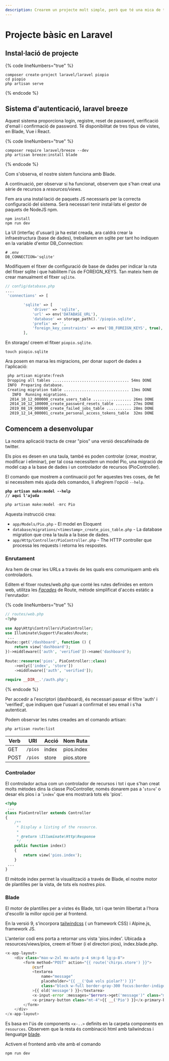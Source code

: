 ```yaml
---
description: Crearem un projecte molt simple, però que té una mica de tot.
---
```


# Projecte bàsic en Laravel

## Instal·lació de projecte

{% code lineNumbers="true" %}
```shell
composer create-project laravel/laravel piopio
cd piopio
php artisan serve
```
{% endcode %}

## Sistema d'autenticació, laravel breeze

Aquest sistema proporciona login, registre, reset de password, verificació d'email i confirmació de password. Té disponibilitat de tres tipus de vistes, en Blade, Vue i React.

{% code lineNumbers="true" %}
```shell
composer require laravel/breeze --dev
php artisan breeze:install blade
```
{% endcode %}

Com s'observa, el nostre sistem funciona amb Blade.

A continuació, per observar si ha funcionat, observem que s'han creat una sèrie de recursos a _resources/views._

Fem ara una instal·lació de paquets JS necessaris per la correcta configuració del sistema. Serà necessari tenir instal·lats el gestor de paquets de NodeJS npm.

```shell-session
npm install
npm run dev
```

La UI (interfaç d'usuari) ja ha estat creada, ara caldrà crear la infraestructura (base de dades), treballarem en sqlite per tant ho indiquen en la variable d'entor DB\_Connection:

```
# .env
DB_CONNECTION='sqlite'
```

Modifiquem el fitxer de configuració de base de dades per indicar la ruta del fitxer sqlite i que habilitem l'ús de FOREIGN\_KEYS. Tan mateix hem de crear manualment el fitxer `sqlite`.

```php
// config/database.php
....
 'connections' => [

        'sqlite' => [
            'driver' => 'sqlite',
            'url' => env('DATABASE_URL'),
            'database' => storage_path().'/piopio.sqlite',
            'prefix' => '',
            'foreign_key_constraints' => env('DB_FOREIGN_KEYS', true),
        ],
```

En storage/ creem el fitxer `piopio.sqlite`.

```shell
touch piopio.sqlite
```

Ara posem en marxa les migracions, per donar suport de dades a l'aplicació:

```bash
 php artisan migrate:fresh
 Dropping all tables .................................. 54ms DONE
 INFO  Preparing database.  
 Creating migration table ............................. 13ms DONE
   INFO  Running migrations.  
  2014_10_12_000000_create_users_table ................. 26ms DONE
  2014_10_12_100000_create_password_resets_table ....... 27ms DONE
  2019_08_19_000000_create_failed_jobs_table ........... 28ms DONE
  2019_12_14_000001_create_personal_access_tokens_table  32ms DONE
```

## Comencem a desenvolupar

La nostra aplicació tracta de crear "pios" una versió descafeïnada de twitter.

Els pios es desen en una taula, també es poden controlar (crear, mostrar, modificar i eliminar), per tal cosa necessitem un model Pio, una migració de model cap a la base de dades i un controlador de recursos (PioController).

El comando que mostrem a continuació pot fer aquestes tres coses, de fet si necessitem més ajuda dels comandos, li afegirem l'opció `--help`.

<pre class="language-php"><code class="lang-php"><strong>php artisan make:model --help
</strong><strong>// aquí l'ajuda
</strong></code></pre>

```php
php artisan make:model -mrc Pio
```

Aquesta instrucció crea:

* `app/Models/Pio.php` - El model en Eloquent
* `database/migrations/<timestamp>_create_pios_table.php` - La database migration que crea la taula a la base de dades.
* `app/Http/Controller/PioController.php` - The HTTP controller que processa les requests i retorna les respostes.

### Enrutament

Ara hem de crear les URLs a través de les quals ens comuniquem amb els controladors.

Editem el fitxer routes/web.php que conté les rutes definides en entorn web, utilitza les [_Facades_](https://laravel.com/docs/9.x/facades) de Route, mètode simplificat d'accés estàtic a l'enrutador:

{% code lineNumbers="true" %}
```php
// routes/web.php
<?php
 
use App\Http\Controllers\PioController;
use Illuminate\Support\Facades\Route;
 ...
Route::get('/dashboard', function () {
    return view('dashboard');
})->middleware(['auth', 'verified'])->name('dashboard');
 
Route::resource('pios', PioController::class)
    ->only(['index', 'store'])
    ->middleware(['auth', 'verified']);
 
require __DIR__.'/auth.php';
```
{% endcode %}

Per accedir a l'escriptori (dashboard), és necessari passar el filtre 'auth' i 'verified', que indiquen que l'usuari a confirmat el seu email i s'ha autenticat.

Podem observar les rutes creades am el comando artisan:

```shell
php artisan route:list
```

| Verb | URI     | Acció | Nom Ruta   |
| ---- | ------- | ----- | ---------- |
| GET  | `/pios` | index | pios.index |
| POST | `/pios` | store | pios.store |

### Controlador

El controlador actua com un controlador de recursos i tot i que s'han creat molts mètodes dins la classe PioController, només donarem pas a '`store`' o desar els pios i a '`index`' que ens mostrarà tots els 'pios'.

```php
<?php
 ...
class PioController extends Controller
{
    /**
     * Display a listing of the resource.
     *
     * @return \Illuminate\Http\Response
     */
    public function index()
    {
        return view('pios.index');
    }
 ...
}
```

El mètode index permet la visualització a través de Blade, el nostre motor de plantilles per la vista, de tots els nostres _pios_.

### Blade

El motor de plantilles per a vistes és Blade, tot i que tenim llibertat a l'hora d'escollir la millor opció per al frontend.

En la versió 9, s'incorpora [tailwindcss](https://tailwindcss.com/) ( un framework CSS) i Alpine.js, framework JS.

L'anterior codi ens porta a retornar uns vista 'pios.index'. Ubicada a resources/views/pios, creem el fitxer (i el directori pios), index.blade.php.

&#x20;

```php
<x-app-layout>
    <div class="max-w-2xl mx-auto p-4 sm:p-6 lg:p-8">
        <form method="POST" action="{{ route('chirps.store') }}">
            @csrf
            <textarea
                name="message"
                placeholder="{{ __('Què vols piolar?') }}"
                class="block w-full border-gray-300 focus:border-indigo-300 focus:ring focus:ring-indigo-200 focus:ring-opacity-50 rounded-md shadow-sm"
            >{{ old('message') }}</textarea>
            <x-input-error :messages="$errors->get('message')" class="mt-2" />
            <x-primary-button class="mt-4">{{ __('Pio') }}</x-primary-button>
        </form>
    </div>
</x-app-layout>
```

Es basa en l'ús de components `<x-..>` definits en la carpeta components en `resources`. Observem que la resta és combinació html amb tailwindcss i llenguatge [blade](https://laravel.com/docs/9.x/blade).

Activem el frontend amb vite amb el comando&#x20;

```
npm run dev
```

&#x20;

